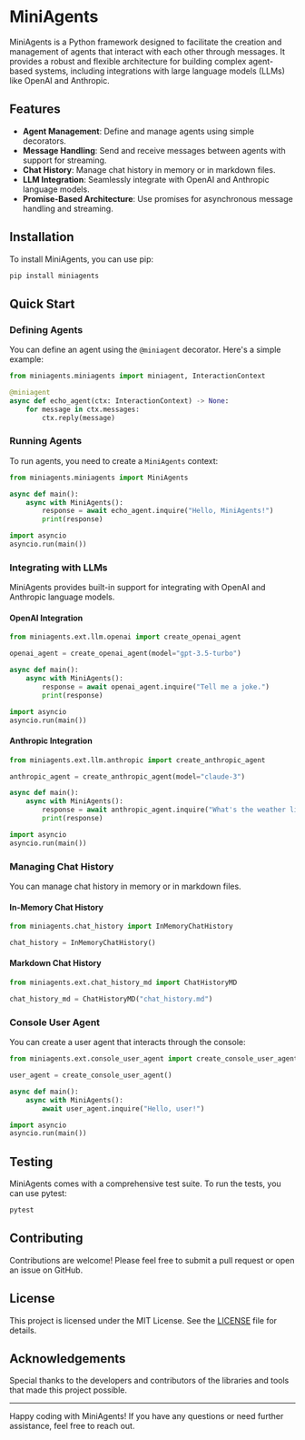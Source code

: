 # MiniAgents

MiniAgents is a Python framework designed to facilitate the creation and management of agents that interact with each other through messages. It provides a robust and flexible architecture for building complex agent-based systems, including integrations with large language models (LLMs) like OpenAI and Anthropic.

## Features

- **Agent Management**: Define and manage agents using simple decorators.
- **Message Handling**: Send and receive messages between agents with support for streaming.
- **Chat History**: Manage chat history in memory or in markdown files.
- **LLM Integration**: Seamlessly integrate with OpenAI and Anthropic language models.
- **Promise-Based Architecture**: Use promises for asynchronous message handling and streaming.

## Installation

To install MiniAgents, you can use pip:

```bash
pip install miniagents
```

## Quick Start

### Defining Agents

You can define an agent using the `@miniagent` decorator. Here's a simple example:

```python
from miniagents.miniagents import miniagent, InteractionContext

@miniagent
async def echo_agent(ctx: InteractionContext) -> None:
    for message in ctx.messages:
        ctx.reply(message)
```

### Running Agents

To run agents, you need to create a `MiniAgents` context:

```python
from miniagents.miniagents import MiniAgents

async def main():
    async with MiniAgents():
        response = await echo_agent.inquire("Hello, MiniAgents!")
        print(response)

import asyncio
asyncio.run(main())
```

### Integrating with LLMs

MiniAgents provides built-in support for integrating with OpenAI and Anthropic language models.

#### OpenAI Integration

```python
from miniagents.ext.llm.openai import create_openai_agent

openai_agent = create_openai_agent(model="gpt-3.5-turbo")

async def main():
    async with MiniAgents():
        response = await openai_agent.inquire("Tell me a joke.")
        print(response)

import asyncio
asyncio.run(main())
```

#### Anthropic Integration

```python
from miniagents.ext.llm.anthropic import create_anthropic_agent

anthropic_agent = create_anthropic_agent(model="claude-3")

async def main():
    async with MiniAgents():
        response = await anthropic_agent.inquire("What's the weather like today?")
        print(response)

import asyncio
asyncio.run(main())
```

### Managing Chat History

You can manage chat history in memory or in markdown files.

#### In-Memory Chat History

```python
from miniagents.chat_history import InMemoryChatHistory

chat_history = InMemoryChatHistory()
```

#### Markdown Chat History

```python
from miniagents.ext.chat_history_md import ChatHistoryMD

chat_history_md = ChatHistoryMD("chat_history.md")
```

### Console User Agent

You can create a user agent that interacts through the console:

```python
from miniagents.ext.console_user_agent import create_console_user_agent

user_agent = create_console_user_agent()

async def main():
    async with MiniAgents():
        await user_agent.inquire("Hello, user!")

import asyncio
asyncio.run(main())
```

## Testing

MiniAgents comes with a comprehensive test suite. To run the tests, you can use pytest:

```bash
pytest
```

## Contributing

Contributions are welcome! Please feel free to submit a pull request or open an issue on GitHub.

## License

This project is licensed under the MIT License. See the [LICENSE](LICENSE) file for details.

## Acknowledgements

Special thanks to the developers and contributors of the libraries and tools that made this project possible.

---

Happy coding with MiniAgents! If you have any questions or need further assistance, feel free to reach out.
